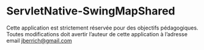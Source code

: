 ServletNative-SwingMapShared
============================
Cette application est strictement réservée pour des objectifs pédagogiques.
Toutes modifications doit avertir l’auteur de cette application à l’adresse email jberrich@gmail.com
